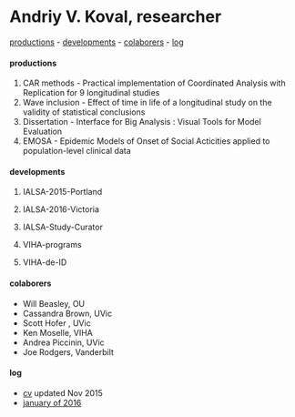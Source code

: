 Andriy V. Koval, researcher 
===
[productions](#productions) - [developments](#developments) - [colaborers](#colaborers) - [log](#log) 

#### productions
1. CAR methods - Practical implementation of Coordinated Analysis with Replication  for 9 longitudinal studies  
2. Wave inclusion - Effect of time in life of a longitudinal study on the validity of statistical conclusions  
3. Dissertation - Interface for Big Analysis : Visual Tools for Model Evaluation
4. EMOSA - Epidemic Models of Onset of Social Acticities applied to population-level clinical data  

#### developments 
1. IALSA-2015-Portland 
2. IALSA-2016-Victoria
3. IALSA-Study-Curator

1. VIHA-programs 
2. VIHA-de-ID

#### colaborers
- Will Beasley, OU
- Cassandra Brown, UVic
- Scott Hofer , UVic
- Ken Moselle, VIHA
- Andrea Piccinin, UVic
- Joe Rodgers, Vanderbilt  


#### log
- [cv]() updated Nov 2015
- [january of 2016](https://github.com/andkov/about/blob/master/2016/log/jan/README.md)


